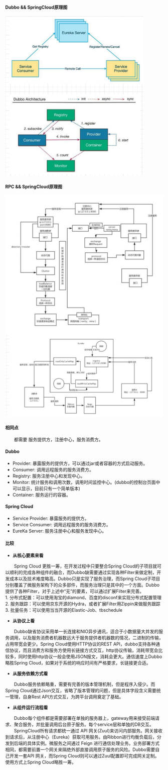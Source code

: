 #### Dubbo && SpringCloud原理图
![Dubbo && SpringCloud原理图](/images/SpringCloud/1266003505173233676.png)
    
#### RPC && SpringCloud原理图
![RPC && SpringCloud原理图](/images/SpringCloud/1266003505294868524.PNG)
    
#### 相同点
<div style="text-indent:2em">都需要 服务提供方，注册中心，服务消费方。</div>
    
#### Dubbo
* Provider: 暴露服务的提供方，可以通过jar或者容器的方式启动服务。
* Consumer: 调用远程服务的服务消费方。
* Registry: 服务注册中心和发现中心。
* Monitor: 统计服务和调用次数，调用时间监控中心。(dubbo的控制台页面中可以显示，目前只有一个简单版本)
* Container: 服务运行的容器。
    
#### Spring Cloud
* Service Provider: 暴露服务的提供方。
* Service Consumer: 调用远程服务的服务消费方。
* EureKa Server: 服务注册中心和服务发现中心。
    
#### 比较
* **从核心要素来看**
<div style="text-indent:2em">Spring Cloud 更胜一筹，在开发过程中只要整合Spring Cloud的子项目就可以顺利的完成各种组件的融合，而Dubbo缺需要通过实现各种Filter来做定制，开发成本以及技术难度略高。Dubbo只是实现了服务治理，而Spring Cloud子项目分别覆盖了微服务架构下的众多部件，而服务治理只是其中的一个方面。Dubbo提供了各种Filter，对于上述中“无”的要素，可以通过扩展Filter来完善。</div>
    1. 分布式配置：可以使用淘宝的diamond、百度的disconf来实现分布式配置管理
    2. 服务跟踪：可以使用京东开源的Hydra，或者扩展Filter用Zippin来做服务跟踪
    3. 批量任务：可以使用当当开源的Elastic-Job、tbschedule


* **从协议上看**
<div style="text-indent:2em">Dubbo缺省协议采用单一长连接和NIO异步通讯，适合于小数据量大并发的服务调用，以及服务消费者机器数远大于服务提供者机器数的情况，二进制的传输，占用带宽会更少。Spring Cloud使用HTTP协议的REST API，dubbo支持各种通信协议，而且消费方和服务方使用长链接方式交互，http协议传输，消耗带宽会比较多，同时使用http协议一般会使用JSON报文，消耗会更大。通信速度上Dubbo略胜Spring Cloud，如果对于系统的响应时间有严格要求，长链接更合适。</div>


* **从服务依赖方式看**
<div style="text-indent:2em">Dubbo服务依赖略重，需要有完善的版本管理机制，但是程序入侵少。而Spring Cloud通过Json交互，省略了版本管理的问题，但是具体字段含义需要统一管理，自身Rest API方式交互，为跨平台调用奠定了基础。</div>


* **从组件运行流程看**
<div style="text-indent:2em">Dubbo每个组件都是需要部署在单独的服务器上，gateway用来接受前端请求、聚合服务，并批量调用后台原子服务。每个service层和单独的DB交互。</div>
<div style="text-indent:2em">SpringCloud所有请求都统一通过 API 网关(Zuul)来访问内部服务。网关接收到请求后，从注册中心（Eureka）获取可用服务。由Ribbon进行均衡负载后，分发到后端的具体实例。微服务之间通过 Feign 进行通信处理业务。业务部署方式相同，都需要前置一个网关来隔绝外部直接调用原子服务的风险。Dubbo需要自己开发一套API 网关，而Spring Cloud则可以通过Zuul配置即可完成网关定制。使用方式上Spring Cloud略胜一筹。</div>
